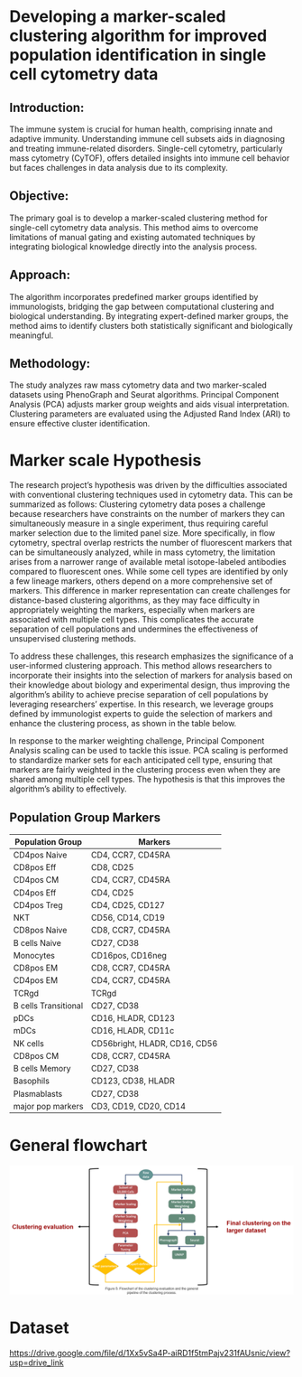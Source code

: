 # Developing a marker-scaled clustering algorithm for improved population identification in single cell cytometry data



## Introduction:
The immune system is crucial for human health, comprising innate and adaptive immunity. Understanding immune cell subsets aids in diagnosing and treating immune-related disorders. Single-cell cytometry, particularly mass cytometry (CyTOF), offers detailed insights into immune cell behavior but faces challenges in data analysis due to its complexity.

## Objective:
The primary goal is to develop a marker-scaled clustering method for single-cell cytometry data analysis. This method aims to overcome limitations of manual gating and existing automated techniques by integrating biological knowledge directly into the analysis process.

## Approach:
The algorithm incorporates predefined marker groups identified by immunologists, bridging the gap between computational clustering and biological understanding. By integrating expert-defined marker groups, the method aims to identify clusters both statistically significant and biologically meaningful.

## Methodology:
The study analyzes raw mass cytometry data and two marker-scaled datasets using PhenoGraph and Seurat algorithms. Principal Component Analysis (PCA) adjusts marker group weights and aids visual interpretation. Clustering parameters are evaluated using the Adjusted Rand Index (ARI) to ensure effective cluster identification.





# Marker scale Hypothesis
The research project’s hypothesis was driven by the difficulties associated with conventional
clustering techniques used in cytometry data. This can be summarized as follows:
Clustering cytometry data poses a challenge because researchers have constraints on the
number of markers they can simultaneously measure in a single experiment, thus requiring
careful marker selection due to the limited panel size. More specifically, in flow cytometry,
spectral overlap restricts the number of fluorescent markers that can be simultaneously
analyzed, while in mass cytometry, the limitation arises from a narrower range of available
metal isotope-labeled antibodies compared to fluorescent ones. While some cell types are
identified by only a few lineage markers, others depend on a more comprehensive set of
markers. This difference in marker representation can create challenges for distance-based
clustering algorithms, as they may face difficulty in appropriately weighting the markers,
especially when markers are associated with multiple cell types. This complicates the
accurate separation of cell populations and undermines the effectiveness of unsupervised
clustering methods.

To address these challenges, this research emphasizes the significance of a user-informed
clustering approach. This method allows researchers to incorporate their insights into the
selection of markers for analysis based on their knowledge about biology and experimental
design, thus improving the algorithm’s ability to achieve precise separation of cell populations
by leveraging researchers’ expertise. In this research, we leverage groups defined by
immunologist experts to guide the selection of markers and enhance the clustering process, as shown in the table below.

In response to the marker weighting challenge, Principal Component Analysis scaling can
be used to tackle this issue. PCA scaling is performed to standardize marker sets for
each anticipated cell type, ensuring that markers are fairly weighted in the clustering
process even when they are shared among multiple cell types. The hypothesis is that
this improves the algorithm’s ability to effectively.

## Population Group Markers

| Population Group   | Markers                        |
|--------------------|--------------------------------|
| CD4pos Naive       | CD4, CCR7, CD45RA              |
| CD8pos Eff         | CD8, CD25                      |
| CD4pos CM          | CD4, CCR7, CD45RA              |
| CD4pos Eff         | CD4, CD25                      |
| CD4pos Treg        | CD4, CD25, CD127               |
| NKT                | CD56, CD14, CD19               |
| CD8pos Naive       | CD8, CCR7, CD45RA              |
| B cells Naive      | CD27, CD38                     |
| Monocytes          | CD16pos, CD16neg               |
| CD8pos EM          | CD8, CCR7, CD45RA              |
| CD4pos EM          | CD4, CCR7, CD45RA              |
| TCRgd              | TCRgd                          |
| B cells Transitional | CD27, CD38                   |
| pDCs               | CD16, HLADR, CD123             |
| mDCs               | CD16, HLADR, CD11c             |
| NK cells           | CD56bright, HLADR, CD16, CD56 |
| CD8pos CM          | CD8, CCR7, CD45RA              |
| B cells Memory     | CD27, CD38                     |
| Basophils          | CD123, CD38, HLADR             |
| Plasmablasts       | CD27, CD38                     |
| major pop markers  | CD3, CD19, CD20, CD14          |







# General flowchart
![Alt Text](flowchart.png)


# Dataset
https://drive.google.com/file/d/1Xx5vSa4P-aiRD1f5tmPajv231fAUsnic/view?usp=drive_link


